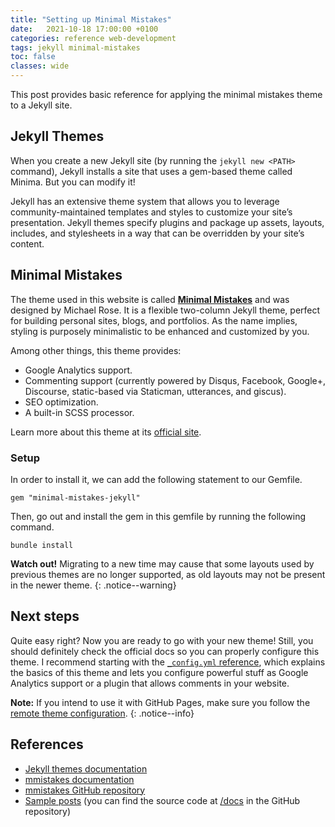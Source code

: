 ```yaml
---
title: "Setting up Minimal Mistakes"
date:   2021-10-18 17:00:00 +0100
categories: reference web-development
tags: jekyll minimal-mistakes
toc: false
classes: wide
---
```

This post provides basic reference for applying the minimal mistakes theme to a Jekyll site.

## Jekyll Themes

When you create a new Jekyll site (by running the `jekyll new <PATH>` command), Jekyll installs a site that uses a
gem-based theme called Minima. But you can modify it!

Jekyll has an extensive theme system that allows you to leverage community-maintained templates and styles to customize
your site’s presentation. Jekyll themes specify plugins and package up assets, layouts, includes, and stylesheets in a
way that can be overridden by your site’s content.

## Minimal Mistakes

The theme used in this website is called [**Minimal Mistakes**](https://github.com/mmistakes/minimal-mistakes) and was designed by Michael
Rose. It is a flexible two-column Jekyll theme, perfect for building personal sites, blogs, and portfolios. As the name
implies, styling is purposely minimalistic to be enhanced and customized by you.

Among other things, this theme provides:

* Google Analytics support.
* Commenting support (currently powered by Disqus, Facebook, Google+, Discourse, static-based via Staticman, utterances,
  and giscus).
* SEO optimization.
* A built-in SCSS processor.

Learn more about this theme at its [official site](https://mmistakes.github.io/minimal-mistakes).

### Setup

In order to install it, we can add the following statement to our Gemfile.

```
gem "minimal-mistakes-jekyll"
```

Then, go out and install the gem in this gemfile by running the following command.

```shell
bundle install
```

**Watch out!** Migrating to a new time may cause that some layouts used by previous themes are no longer supported, as
old layouts may not be present in the newer theme.
{: .notice--warning}

## Next steps

Quite easy right? Now you are ready to go with your new theme! Still, you should definitely check the official docs so
you can properly configure this theme. I recommend starting with
the [`_config.yml` reference](https://mmistakes.github.io/minimal-mistakes/docs/configuration/), which explains the
basics of this theme and lets you configure powerful stuff as Google Analytics support or a plugin that allows
comments in your website.

**Note:** If you intend to use it with GitHub Pages, make sure you follow
the [remote theme configuration](https://mmistakes.github.io/minimal-mistakes/docs/quick-start-guide/#remote-theme-method).
{: .notice--info}

## References

* [Jekyll themes documentation](https://jekyllrb.com/docs/themes/)
* [mmistakes documentation](https://mmistakes.github.io/minimal-mistakes/)
* [mmistakes GitHub repository](https://github.com/mmistakes/minimal-mistakes)
* [Sample posts](https://mmistakes.github.io/minimal-mistakes/year-archive/) (you can find the source code
  at [/docs](https://github.com/mmistakes/minimal-mistakes/blob/master/docs) in the GitHub repository)
